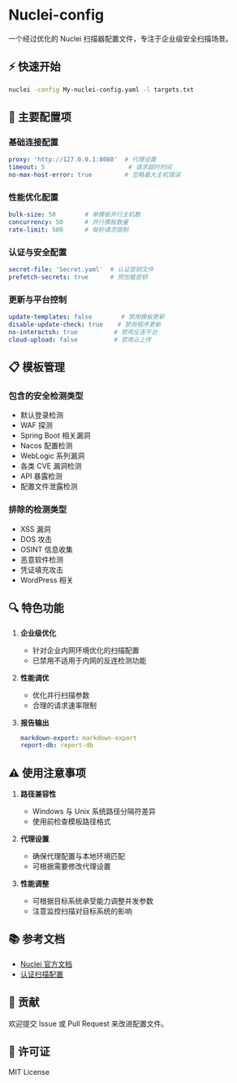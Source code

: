# Nuclei-config

一个经过优化的 Nuclei 扫描器配置文件，专注于企业级安全扫描场景。

## ⚡️ 快速开始

```bash
nuclei -config My-nuclei-config.yaml -l targets.txt
```

## 🔨 主要配置项

### 基础连接配置
```yaml
proxy: 'http://127.0.0.1:8080'  # 代理设置
timeout: 5                       # 请求超时时间
no-max-host-error: true         # 忽略最大主机错误
```

### 性能优化配置
```yaml
bulk-size: 50        # 单模板并行主机数
concurrency: 50      # 并行模板数量
rate-limit: 500      # 每秒请求限制
```

### 认证与安全配置
```yaml
secret-file: 'Secret.yaml'  # 认证密钥文件
prefetch-secrets: true      # 预加载密钥
```

### 更新与平台控制
```yaml
update-templates: false        # 禁用模板更新
disable-update-check: true    # 禁用程序更新
no-interactsh: true          # 禁用反连平台
cloud-upload: false          # 禁用云上传
```

## 📋 模板管理

### 包含的安全检测类型
- 默认登录检测
- WAF 探测
- Spring Boot 相关漏洞
- Nacos 配置检测
- WebLogic 系列漏洞
- 各类 CVE 漏洞检测
- API 暴露检测
- 配置文件泄露检测

### 排除的检测类型
- XSS 漏洞
- DOS 攻击
- OSINT 信息收集
- 恶意软件检测
- 凭证填充攻击
- WordPress 相关

## 🔍 特色功能

1. **企业级优化**
   - 针对企业内网环境优化的扫描配置
   - 已禁用不适用于内网的反连检测功能

2. **性能调优**
   - 优化并行扫描参数
   - 合理的请求速率限制

3. **报告输出**
   ```yaml
   markdown-export: markdown-export
   report-db: report-db
   ```

## ⚠️ 使用注意事项

1. **路径兼容性**
   - Windows 与 Unix 系统路径分隔符差异
   - 使用前检查模板路径格式

2. **代理设置**
   - 确保代理配置与本地环境匹配
   - 可根据需要修改代理设置

3. **性能调整**
   - 可根据目标系统承受能力调整并发参数
   - 注意监控扫描对目标系统的影响

## 📚 参考文档

- [Nuclei 官方文档](https://docs.projectdiscovery.io/tools/nuclei/running#nuclei-config)
- [认证扫描配置](https://docs.projectdiscovery.io/tools/nuclei/authenticated-scans#static-authentication)

## 🤝 贡献

欢迎提交 Issue 或 Pull Request 来改进配置文件。

## 📃 许可证

MIT License

